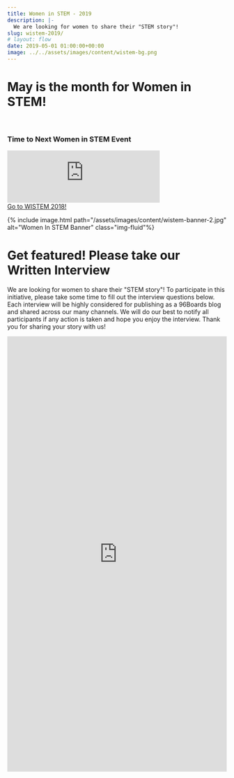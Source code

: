 ```yaml
---
title: Women in STEM - 2019
description: |-
  We are looking for women to share their "STEM story"!
slug: wistem-2019/
# layout: flow
date: 2019-05-01 01:00:00+00:00
image: ../../assets/images/content/wistem-bg.png
---
```


# May is the month for Women in STEM!

<div class="col-md-6" markdown="1">
<br>
<h3>Time to Next Women in STEM Event</h3>
<iframe width="350" height="120" src="https://w2.countingdownto.com/2182683" frameborder="0"></iframe><br />
<a href="https://www.96boards.org/go/wistem-2018/" class="btn blog-read-more-btn center-block">Go to WISTEM 2018!</a>

{% include image.html path="/assets/images/content/wistem-banner-2.jpg" alt="Women In STEM Banner" class="img-fluid"%}

# Get featured! Please take our Written Interview

We are looking for women to share their "STEM story"! To participate in this initiative, please take some time to fill out the interview questions below. Each interview will be highly considered for publishing as a 96Boards blog and shared across our many channels. We will do our best to notify all participants if any action is taken and hope you enjoy the interview. Thank you for sharing your story with us!

<iframe src="https://docs.google.com/forms/d/e/1FAIpQLSc32F34PKNFfgq85Tfi-l3vKHu9X9L33asZngsPLTSNuAY5EQ/viewform?usp=sf_link" width="100%" height="1000" frameborder="0" marginheight="0" marginwidth="0">Loading...</iframe>
